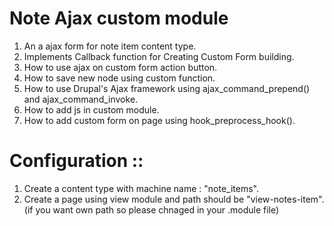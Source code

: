# Note Ajax custom module

1. An a ajax form for note item content type.
2. Implements Callback function for Creating Custom Form building.
3. How to use ajax on custom form action button.
4. How to save new node using custom function.
5. How to use Drupal's Ajax framework using ajax_command_prepend() and ajax_command_invoke.
6. How to add js in custom module.
7. How to add custom form on page using hook_preprocess_hook().


# Configuration :: 

1. Create a content type with machine name : "note_items".
2. Create a page using view module and path should be "view-notes-item". (if you want own path so please chnaged in your .module file) 
